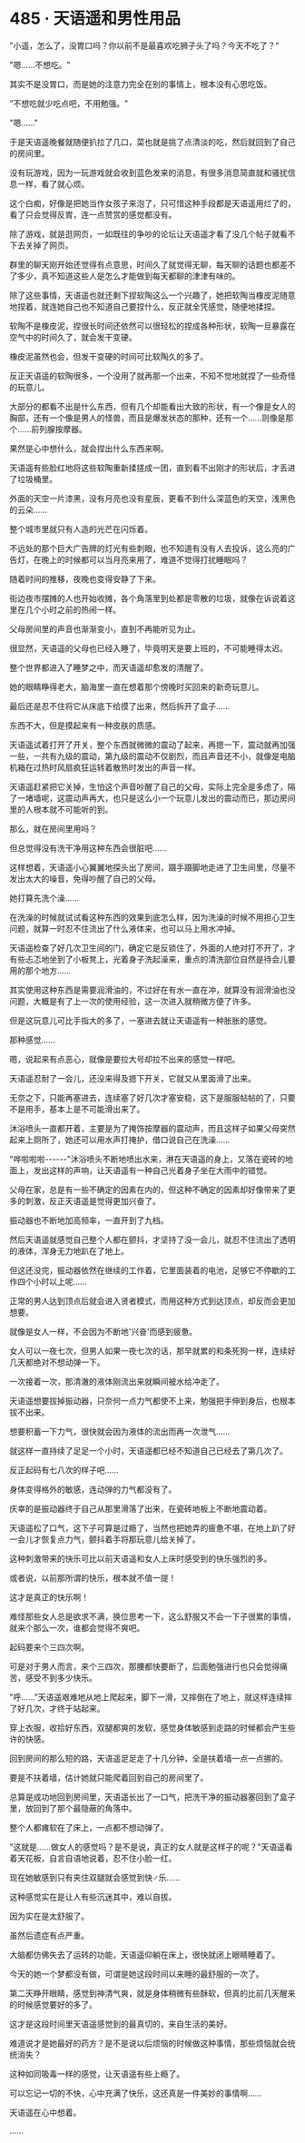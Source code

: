 <link rel="stylesheet" href="../styles/text.css" />
<h1>485 · 天语遥和男性用品</h1>

"小遥，怎么了，没胃口吗？你以前不是最喜欢吃狮子头了吗？今天不吃了？"

"嗯......不想吃。"

其实不是没胃口，而是她的注意力完全在别的事情上，根本没有心思吃饭。

"不想吃就少吃点吧，不用勉强。"

"嗯......"

于是天语遥晚餐就随便扒拉了几口，菜也就是挑了点清淡的吃，然后就回到了自己的房间里。

没有玩游戏，因为一玩游戏就会收到蓝色发来的消息，有很多消息简直就和骚扰信息一样，看了就心烦。

这个白痴，好像是把她当作女孩子来泡了，只可惜这种手段都是天语遥用烂了的，看了只会觉得反胃，连一点赞赏的感觉都没有。

除了游戏，就是逛网页，一如既往的争吵的论坛让天语遥才看了没几个帖子就看不下去关掉了网页。

群里的聊天刚开始还觉得有点意思，时间久了就觉得无聊，每天聊的话题也都差不了多少，真不知道这些人是怎么才能做到每天都聊的津津有味的。

除了这些事情，天语遥也就还剩下捏软陶这么一个兴趣了，她把软陶当橡皮泥随意地捏着，就连她自己也不知道自己要捏什么，反正就全凭感觉，随便地揉捏。

软陶不是橡皮泥，捏很长时间还依然可以很轻松的捏成各种形状，软陶一旦暴露在空气中的时间久了，就会发干变硬。

橡皮泥虽然也会，但发干变硬的时间可比软陶久的多了。

反正天语遥的软陶很多，一个没用了就再那一个出来，不知不觉地就捏了一些奇怪的玩意儿。

大部分的都看不出是什么东西，但有几个却能看出大致的形状，有一个像是女人的胸部，还有一个像是男人的怪兽，而且是爆发状态的那种，还有一个......则像是那个......前列腺按摩器。

果然是心中想什么，就会捏出什么东西来啊。

天语遥有些脸红地将这些软陶重新揉搓成一团，直到看不出刚才的形状后，才丢进了垃圾桶里。

外面的天空一片漆黑，没有月亮也没有星辰，更看不到什么深蓝色的天空，浅黑色的云朵......

整个城市里就只有人造的光芒在闪烁着。

不远处的那个巨大广告牌的灯光有些刺眼，也不知道有没有人去投诉，这么亮的广告灯，在晚上的时候都可以当月亮来用了，难道不觉得打扰睡眠吗？

随着时间的推移，夜晚也变得安静了下来。

街边夜市摆摊的人也开始收摊，各个角落里到处都是零散的垃圾，就像在诉说着这里在几个小时之前的热闹一样。

父母房间里的声音也渐渐变小，直到不再能听见为止。

很显然，天语遥的父母也已经入睡了，毕竟明天是要上班的，不可能睡得太迟。

整个世界都进入了睡梦之中，而天语遥却愈发的清醒了。

她的眼睛睁得老大，脑海里一直在想着那个傍晚时买回来的新奇玩意儿。

最后还是忍不住将它从床底下给摸了出来，然后拆开了盒子......

东西不大，但是摸起来有一种皮肤的质感。

天语遥试着打开了开关，整个东西就微微的震动了起来，再摁一下，震动就再加强一些，一共有九级的震动，第九级的震动不仅剧烈，而且声音还不小，就像是电脑机箱在过热时风扇疯狂运转着散热时发出的声音一样。

天语遥赶紧把它关掉，生怕这个声音吵醒了自己的父母，实际上完全是多虑了，隔了一堵墙呢，这震动声再大，也只是这么小一个玩意儿发出的震动而已，那边房间里的人根本就不可能听的到。

那么，就在房间里用吗？

但总觉得没有洗干净用这种东西会很脏吧......

这样想着，天语遥小心翼翼地探头出了房间，蹑手蹑脚地走进了卫生间里，尽量不发出太大的噪音，免得吵醒了自己的父母。

她打算先洗个澡......

在洗澡的时候就试试看这种东西的效果到底怎么样，因为洗澡的时候不用担心卫生问题，就算一时忍不住流出了什么液体来，也可以马上用水冲掉。

天语遥检查了好几次卫生间的门，确定它是反锁住了，外面的人绝对打不开了，才有些忐忑地坐到了小板凳上，光着身子洗起澡来，重点的清洗部位自然是待会儿要用的那个地方......

其实使用这种东西是需要润滑油的，不过好在有水一直在冲，就算没有润滑油也没问题，大概是有了上一次的使用经验，这一次进入就稍微方便了许多。

但是这玩意儿可比手指大的多了，一塞进去就让天语遥有一种胀胀的感觉。

那种感觉......

嗯，说起来有点恶心，就像是要拉大号却拉不出来的感觉一样吧。

天语遥忍耐了一会儿，还没来得及摁下开关，它就又从里面滑了出来。

无奈之下，只能再塞进去，连续塞了好几次才塞安稳，这下是服服帖帖的了，只要不是用手，基本上是不可能滑出来了。

沐浴喷头一直都开着，主要是为了掩饰按摩器的震动声，而且这样子如果父母突然起来上厕所了，她还可以用水声打掩护，借口说自己在洗澡......

"哗啦啦啦------"沐浴喷头不断地喷出水来，淋在天语遥的身上，又落在瓷砖的地面上，发出这样的声响，让天语遥有一种自己光着身子坐在大雨中的错觉。

父母在家，总是有一些不确定的因素在内的，但这种不确定的因素却好像带来了更多的刺激，反正天语遥是觉得更加兴奋了。

振动器也不断地加高频率，一直开到了九档。

然后天语遥就感觉自己整个人都在颤抖，才坚持了没一会儿，就忍不住流出了透明的液体，浑身无力地趴在了地上。

但这还没完，振动器依然在继续的工作着，它里面装着的电池，足够它不停歇的工作四个小时以上呢......

正常的男人达到顶点后就会进入贤者模式，而用这种方式到达顶点，却反而会更加想要。

就像是女人一样，不会因为不断地'兴奋'而感到疲惫。

女人可以一夜七次，但男人如果一夜七次的话，那早就累的和条死狗一样，连续好几天都绝对不想动弹一下。

一次接着一次，那清澈的液体刚流出来就瞬间被水给冲走了。

天语遥想要拔掉振动器，只奈何一点力气都使不上来，勉强把手伸到身后，也根本拔不出来。

想要积蓄一下力气，很快就会因为液体的流出而再一次泄气......

就这样一直持续了足足一个小时，天语遥都已经不知道自己已经去了第几次了。

反正起码有七八次的样子吧......

身体变得格外的敏感，连动弹的力气都没有了。

庆幸的是振动器终于自己从那里滑落了出来，在瓷砖地板上不断地震动着。

天语遥松了口气，这下子可算是过瘾了，当然也把她弄的疲惫不堪，在地上趴了好一会儿才恢复点力气，颤抖着手将那玩意儿给关掉了。

这种刺激带来的快乐可比以前天语遥和女人上床时感受到的快乐强烈的多。

或者说，以前那所谓的快乐，根本就不值一提！

这才是真正的快乐啊！

难怪那些女人总是欲求不满，换位思考一下，这么舒服又不会一下子很累的事情，就来个那么一次，谁都会觉得不爽吧。

起码要来个三四次啊。

可是对于男人而言，来个三四次，那腰都快要断了，后面勉强进行也只会觉得痛苦，感受不到多少快乐。

"呼......"天语遥艰难地从地上爬起来，脚下一滑，又摔倒在了地上，就这样连续摔了好几次，才终于站起来。

穿上衣服，收拾好东西，双腿都爽的发软，感觉身体敏感到走路的时候都会产生些许的快感。

回到房间的那么短的路，天语遥足足走了十几分钟，全是扶着墙一点一点挪的。

要是不扶着墙，估计她就只能爬着回到自己的房间里了。

总算是成功地回到房间里，天语遥长出了一口气，把洗干净的振动器塞回到了盒子里，放回到了那个最隐蔽的角落中。

整个人都瘫软在了床上，一点都不想动弹了。

"这就是......做女人的感觉吗？是不是说，真正的女人就是这样子的呢？"天语遥看着天花板，自言自语地说着，忍不住小脸一红。

现在她敏感到只有夹住双腿就会感觉到快♂乐......

这种感觉实在是让人有些沉迷其中，难以自拔。

因为实在是太舒服了。

虽然后遗症有点严重。

大脑都仿佛失去了运转的功能，天语遥仰躺在床上，很快就闭上眼睛睡着了。

今天的她一个梦都没有做，可谓是她这段时间以来睡的最舒服的一次了。

第二天睁开眼睛，感觉到神清气爽，就是身体稍微有些酥软，但真的比前几天醒来的时候感觉要好的多了。

这才是这段时间里天语遥感觉到的最真切的，来自生活的美好。

难道说才是她最好的药方？是不是说以后烦恼的时候做这种事情，那些烦恼就会统统消失？

这种如同吸毒一样的感觉，让天语遥有些上瘾了。

可以忘记一切的不快，心中充满了快乐，这还真是一件美妙的事情啊......

天语遥在心中想着。

......
